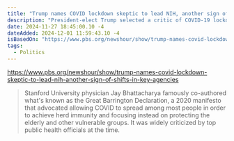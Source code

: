 ```yaml
---
title: "Trump names COVID lockdown skeptic to lead NIH, another sign of shifts in key agencies"
description: "President-elect Trump selected a critic of COVID-19 lockdowns and mandates to lead the National Institutes of Health. Dr. Jay Bhattacharya is known for co-authoring the Great Barrington Declaration, a 2020 manifesto that advocated allowing COVID to spread in order to achieve herd immunity. It was widely criticized by top health officials. William Brangham discussed more with Dr. Jennifer Nuzzo."
date: 2024-11-27 18:45:00.10 -4
dateAdded: 2024-12-01 11:59:43.10 -4
isBasedOn: "https://www.pbs.org/newshour/show/trump-names-covid-lockdown-skeptic-to-lead-nih-another-sign-of-shifts-in-key-agencies"
tags:
  - Politics
---
```


https://www.pbs.org/newshour/show/trump-names-covid-lockdown-skeptic-to-lead-nih-another-sign-of-shifts-in-key-agencies

> Stanford University physician Jay Bhattacharya famously co-authored what's known as the Great Barrington Declaration, a 2020 manifesto that advocated allowing COVID to spread among most people in order to achieve herd immunity and focusing instead on protecting the elderly and other vulnerable groups. It was widely criticized by top public health officials at the time.
